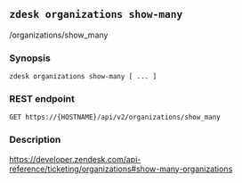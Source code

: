 ## `zdesk organizations show-many`

/organizations/show_many

### Synopsis

    zdesk organizations show-many [ ... ]

### REST endpoint

    GET https://{HOSTNAME}/api/v2/organizations/show_many

### Description

https://developer.zendesk.com/api-reference/ticketing/organizations#show-many-organizations


